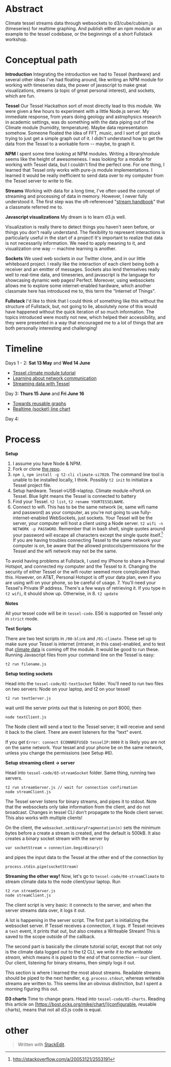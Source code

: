 Abstract
======
Climate tessel streams data through websockets to d3/cube/cubism.js (timeseries) for realtime graphing. And publish either an npm module or an example to the tessel codebase, or the beginnings of a short Fullstack workshop.

Conceptual path
=======
**Introduction**
Integrating the introduction we had to Tessel (hardware) and several other ideas I've had floating around, like writing an NPM module for working with timeseries data, the power of javascript to make great visualizations, streams (a topic of great personal interest), and sockets, which are fun. 

**Tessel**
Our Tessel Hackathon sort of most directly lead to this module. We were given a few hours to experiment with a little Node.js server. My immediate response, from years doing geology and astrophysics research in academic settings, was do something with the data piping out of the Climate module (humidity, temperature). Maybe data representation somehow. Someone floated the idea of FFT, music, and I sort of got stuck trying to just get a simple graph out of it. I didn't understand how to get the data from the Tessel to a workable form -- maybe, to graph it.

**NPM**
I spent some time looking at NPM modules. Writing a library/module seems like the height of awesomeness. I was looking for a module for working with Tessel data, but I couldn't find the perfect one. For one thing, I learned that Tessel only works with pure-js module implementations. I learned it would be really inefficient to send data over to my computer from the Tessel server to write to file.

**Streams**
Working with data for a long time, I've often used the concept of streaming and processing of data in memory. However, I never fully understood it. The first step was the oft-referenced "[stream handbook](https://github.com/substack/stream-handbook)" that a classmate referred me to.

**Javascript visualizations**
My dream is to learn d3.js well.

Visualization is really there to detect things you haven't seen before, or things you don't really understand. The flexibility to represent interactions is particularly useful in the start of a project! It's important to realize that data is not necessarily information. We need to apply meaning to it, and visualization one way -- machine learning is another.

**Sockets**
We used web sockets in our Twitter clone, and in our little whiteboard project. I really like the interaction of each client being both a receiver and an emitter of messages. Sockets also lend themselves really well to real-time data, and timeseries, and javascript is *the* language for showcasing dynamic web pages! Perfect. Moreover, using websockets allows me to explore some internet-enabled hardware, which another classmate here has introduced me to, this term the "Internet of Things". 

**Fullstack**
I'd like to think that I could think of something like this without the structure of Fullstack, but, not going to lie, absolutely _none_ of this would have happened without the quick iteration of so much information. The topics introduced were mostly not new, which helped their accessibility, and they were presented in a way that encouraged me to a lot of things that are both personally interesting and challenging!


Timeline
============

Days 1 - 2: **Sat 13 May** and **Wed 14 June**

- [Tessel climate module tutorial](http://tessel.github.io/t2-start/modules/climate.html)
- [Learning about network communication](https://forums.tessel.io/t/using-websockets/821)
- [Streaming data with Tessel](https://forums.tessel.io/t/stream-data-from-tessel-with-http/492/10)

Day 3: **Thurs 15 June** and **Fri June 16**

- [Towards reusable graphs](https://bost.ocks.org/mike/chart/)
- [Realtime (socket) line chart](https://stackoverflow.com/questions/36697138)

Day 4:

Process
====================
**Setup**

 1. I assume you have Node & NPM.
 2. Fork or clone [the repo](https://github.com/ehacinom/timeseries).
 3. `npm i`, `npm install -g t2-cli climate-si7020`. The command line tool is unable to be installed locally, I think. Possibly `t2 init` to initialize a Tessel project file.
 4. Setup hardware. Tessel->USB->laptop. Climate module->PortA on Tessel. Blue light means the Tessel is connected to battery
 5. Find your Tessel. `t2 list`,  `t2 rename YOURTESSELNAME`.
 6. Connect to wifi. This has to be the same network (ie, same wifi name and password) as your computer, as you're not going to use fully-internet-enabled WebSockets, just sockets. Your Tessel will be the server, your computer will host a client using a Node server. `t2 wifi -n NETWORK -p PASSWORD`. Remember that in bash shell, single quotes around your password will escape all characters except the single quote itself.[^escapebash] If you are having troubles connecting Tessel to the same network your computer is on, be aware that the allowed protocols/permissions for the Tessel and the wifi network may not be the same. 
 
 To avoid having problems at Fullstack, I used my iPhone to share a Personal Hotspot, and connected my computer and the Tessel to it. Changing the security of either Tessel or the wifi router seemed more complicated than this. However, on AT&T, Personal Hotspot is off your data plan, even if you are using wifi on your phone, so be careful of usage.
 7. You'll need your Tessel's Private IP address. There's a few ways of retrieving it. If you type in `t2 wifi`, it should show up. Otherwise, in 
 8. `t2 update`

**Notes**

All your tessel code will be in `tessel-code`. ES6 is supported on Tessel only in `strict` mode.

**Test Scripts**

There are two test scripts in `/00-blink` and `/01-climate`. These set up to make sure your Tessel is internet (intranet, in this case)-enabled, and to test that [climate data](http://tessel.github.io/t2-start/modules/climate.html) is coming off the module. It would be good to run these. Running Javascript files from your command line on the Tessel is easy:

    t2 run filename.js

**Setup texting sockets**

Head into the `tessel-code/02-textSocket` folder. You'll need to run two files on two servers: Node on your laptop, and t2 on your tessel!

    t2 run textServer.js
wait until the server prints out that is listening on port 8000, then

    node textClient.js

The Node client will send a text to the Tessel server; it will receive and send it back to the client. There are event listeners for the "text" event.

If you get `Error: connect ECONNREFUSED tesselIP:8000` it is likely you are not on the same network. Your tessel and your phone be on the same network, unless you change the permissions (see Setup #6).

**Setup streaming client -> server**

Head into  `tessel-code/03-streamSocket` folder. Same thing, running two servers.

    t2 run streamServer.js // wait for connection confirmation
    node streamClient.js

The Tessel server listens for binary streams, and pipes it to stdout. Note that the websockets only take information from the client, and do not broadcast. Changes in tessel CLI don't propagate to the Node client server. This also works with multiple clients!

On the client, the `websocket.setBinaryFragmentation(n)` sets the minimum bytes before a create a stream is created, and the default is 500kB. It also creates a binary socket stream with the server by 

    var socketStream = connection.beginBinary()

and pipes the input data to the Tessel at the other end of the connection by 

	process.stdin.pipe(socketStream)

**Streaming the other way!**
Now, let's go to `tessel-code/04-streamClimate` to stream climate data to the node client/your laptop. Run 

    t2 run streamServer.js
    node streamClient.js

The client script is very basic: it connects to the server, and when the server streams data over, it logs it out.

A lot is happening in the server script. The first part is initializing the websocket server. If Tessel receives a connection, it logs. If Tessel recieves a `text` event, it prints that out, but also creates a Writeable Stream! This is saved to the scope outside of the callback. 

The second part is basically the climate tutorial script, except that not only is the climate data logged out to the t2 CLI, we *write it to the writeable stream*, which means it is piped to the end of that connection -- our client. Our client, listening for binary streams, then simply logs it out. 

This section is where I learned the most about streams. Readable streams should be piped to the next handler, e.g. `process.stdout`, whereas writeable streams are written to. This seems like an obvious distinction, but I spent a morning figuring this out. 

**D3 charts**
Time to change gears. Head into `tessel-code/05-charts`. Reading this article on [https://bost.ocks.org/mike/chart/](configurable, reusable charts), means that not all d3.js code is equal. 

other
=======


> Written with [StackEdit](https://stackedit.io/).

[^escapebash]: http://stackoverflow.com/a/20053121/2553191
